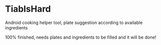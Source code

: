 # TiabIsHard
Android cooking helper tool, plate suggestion according to available ingredients

100% finished, needs plates and ingredients to be filled and it will be done!
